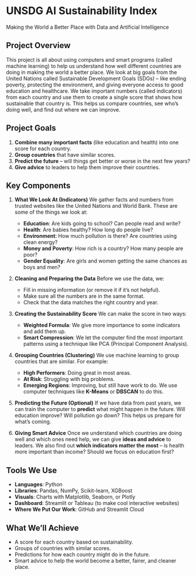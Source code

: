 # UNSDG AI Sustainability Index
Making the World a Better Place with Data and Artificial Intelligence

## Project Overview
This project is all about using computers and smart programs (called machine learning) to help us understand how well different countries are doing in making the world a better place. We look at big goals from the United Nations called Sustainable Development Goals (SDGs) – like ending poverty, protecting the environment, and giving everyone access to good education and healthcare. We take important numbers (called indicators) from each country and use them to create a single score that shows how sustainable that country is. This helps us compare countries, see who’s doing well, and find out where we can improve.

## Project Goals
1. **Combine many important facts** (like education and health) into one score for each country.
2. **Group countries** that have similar scores.
3. **Predict the future** – will things get better or worse in the next few years?
4. **Give advice** to leaders to help them improve their countries.

## Key Components
1. **What We Look At (Indicators)**
    We gather facts and numbers from trusted websites like the United Nations and World Bank. These are some of the things we look at:
    - **Education**: Are kids going to school? Can people read and write?
    - **Health**: Are babies healthy? How long do people live?
    - **Environment**: How much pollution is there? Are countries using clean energy?
    - **Money and Poverty**: How rich is a country? How many people are poor?
    - **Gender Equality**: Are girls and women getting the same chances as boys and men?

2. **Cleaning and Preparing the Data**
    Before we use the data, we: 
    - Fill in missing information (or remove it if it’s not helpful).
    - Make sure all the numbers are in the same format.
    - Check that the data matches the right country and year.

3. **Creating the Sustainability Score**
    We can make the score in two ways:
    - **Weighted Formula**: We give more importance to some indicators and add them up.
    - **Smart Compression**: We let the computer find the most important patterns using a technique like PCA (Principal Component Analysis).

4. **Grouping Countries (Clustering)**
    We use machine learning to group countries that are similar. For example:
    - **High Performers**: Doing great in most areas.
    - **At Risk**: Struggling with big problems.
    - **Emerging Regions**: Improving, but still have work to do.
    We use computer techniques like **K-Means** or **DBSCAN** to do this.

5. **Predicting the Future (Optional)**
    If we have data from past years, we can train the computer to **predict** what might happen in the future. Will education improve? Will pollution go down? This helps us prepare for what’s coming.

6. **Giving Smart Advice**
    Once we understand which countries are doing well and which ones need help, we can give **ideas and advice** to leaders. We also find out **which indicators matter the most** – is health more important than income? Should we focus on education first?

## Tools We Use
- **Languages**: Python
- **Libraries**: Pandas, NumPy, Scikit-learn, XGBoost
- **Visuals**: Charts with Matplotlib, Seaborn, or Plotly
- **Dashboard**: Streamlit or Tableau (to make cool interactive websites)
- **Where We Put Our Work**: GitHub and Streamlit Cloud
  
## What We’ll Achieve
- A score for each country based on sustainability.
- Groups of countries with similar scores.
- Predictions for how each country might do in the future.
- Smart advice to help the world become a better, fairer, and cleaner place.
